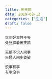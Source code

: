 ```yaml
---
title: 黑天鹅
date: 2019-08-12
categories: ['生活']
draft: false
---
```


```
世间好事并不多
处处猫着黑天鹅

天鹅不识人间事
只怪人间多婆娑

没事有事
有事没事
```